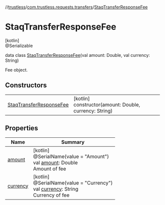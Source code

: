 //[trustless](../../../index.md)/[com.trustless.requests.transfers](../index.md)/[StaqTransferResponseFee](index.md)

# StaqTransferResponseFee

[kotlin]\
@Serializable

data class [StaqTransferResponseFee](index.md)(val amount: Double, val currency: String)

Fee object.

## Constructors

| | |
|---|---|
| [StaqTransferResponseFee](-staq-transfer-response-fee.md) | [kotlin]<br>constructor(amount: Double, currency: String) |

## Properties

| Name | Summary |
|---|---|
| [amount](amount.md) | [kotlin]<br>@SerialName(value = &quot;Amount&quot;)<br>val [amount](amount.md): Double<br>Amount of fee |
| [currency](currency.md) | [kotlin]<br>@SerialName(value = &quot;Currency&quot;)<br>val [currency](currency.md): String<br>Currency of fee |
